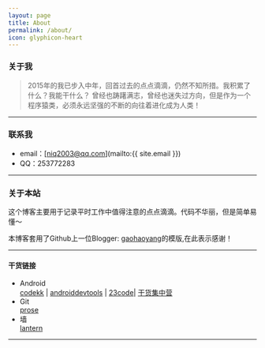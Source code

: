 ```yaml
---
layout: page
title: About
permalink: /about/
icon: glyphicon-heart
---
```


### 关于我

> 2015年的我已步入中年，回首过去的点点滴滴，仍然不知所措。我积累了什么？我能干什么？ 曾经也踌躇满志，曾经也迷失过方向，但是作为一个程序猿类，必须永远坚强的不断的向往着进化成为人类！

---

### 联系我

* email：[niq2003@qq.com](mailto:{{ site.email }})
* QQ：253772283

---

### 关于本站

这个博客主要用于记录平时工作中值得注意的点点滴滴。代码不华丽，但是简单易懂～

本博客套用了Github上一位Blogger: [gaohaoyang](http://gaohaoyang.github.io)的模版,在此表示感谢！

---

#### 干货链接
 * Android  
   [codekk](http://p.codekk.com) \| [androiddevtools](http://www.androiddevtools.cn) \| [23code](http://www.23code.com)\| [干货集中营](http://gank.io/)
 * Git  
   [prose](http://prose.io)
 * 墙  
   [lantern](https://www.getlantern.org/)

---
